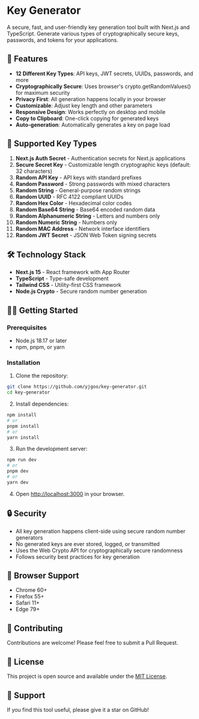 # Key Generator

A secure, fast, and user-friendly key generation tool built with Next.js and TypeScript. Generate various types of cryptographically secure keys, passwords, and tokens for your applications.

## 🚀 Features

- **12 Different Key Types**: API keys, JWT secrets, UUIDs, passwords, and more
- **Cryptographically Secure**: Uses browser's crypto.getRandomValues() for maximum security
- **Privacy First**: All generation happens locally in your browser
- **Customizable**: Adjust key length and other parameters
- **Responsive Design**: Works perfectly on desktop and mobile
- **Copy to Clipboard**: One-click copying for generated keys
- **Auto-generation**: Automatically generates a key on page load

## 🔑 Supported Key Types

1. **Next.js Auth Secret** - Authentication secrets for Next.js applications
2. **Secure Secret Key** - Customizable length cryptographic keys (default: 32 characters)
3. **Random API Key** - API keys with standard prefixes
4. **Random Password** - Strong passwords with mixed characters
5. **Random String** - General-purpose random strings
6. **Random UUID** - RFC 4122 compliant UUIDs
7. **Random Hex Color** - Hexadecimal color codes
8. **Random Base64 String** - Base64 encoded random data
9. **Random Alphanumeric String** - Letters and numbers only
10. **Random Numeric String** - Numbers only
11. **Random MAC Address** - Network interface identifiers
12. **Random JWT Secret** - JSON Web Token signing secrets

## 🛠️ Technology Stack

- **Next.js 15** - React framework with App Router
- **TypeScript** - Type-safe development
- **Tailwind CSS** - Utility-first CSS framework
- **Node.js Crypto** - Secure random number generation

## 🏃‍♂️ Getting Started

### Prerequisites

- Node.js 18.17 or later
- npm, pnpm, or yarn

### Installation

1. Clone the repository:
```bash
git clone https://github.com/yjgoo/key-generator.git
cd key-generator
```

2. Install dependencies:
```bash
npm install
# or
pnpm install
# or
yarn install
```

3. Run the development server:
```bash
npm run dev
# or
pnpm dev
# or
yarn dev
```

4. Open [http://localhost:3000](http://localhost:3000) in your browser.

## 🔒 Security

- All key generation happens client-side using secure random number generators
- No generated keys are ever stored, logged, or transmitted
- Uses the Web Crypto API for cryptographically secure randomness
- Follows security best practices for key generation

## 📱 Browser Support

- Chrome 60+
- Firefox 55+
- Safari 11+
- Edge 79+

## 🤝 Contributing

Contributions are welcome! Please feel free to submit a Pull Request.

## 📄 License

This project is open source and available under the [MIT License](LICENSE).

## 🌟 Support

If you find this tool useful, please give it a star on GitHub!
